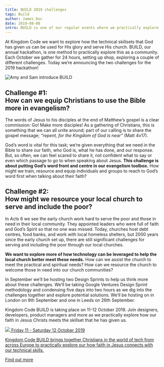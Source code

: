 ```yaml
---
title: BUILD 2019 challenges
tags: Build
author: James Doc
date: 2019-08-08
intro: BUILD is one of our regular events where we practically explore how our skillsets can be used for God's glory. Today we're announcing the challenges for this year's hackathon…
---
```


At Kingdom Code we want to explore how the technical skillsets that God has given us can be used for His glory and serve His church. BUILD, our annual hackathon, is one method to practically explore this as a community. Each October we gather for 24 hours, setting up shop, exploring a couple of different challenges. Today we’re announcing the two challenges for the 2019 hackathon!

<img class="img img--pull-right" src="/_assets/_img/blog/2019/build-2019-challenges.jpg" alt="Amy and Sam introduce BUILD" />

## Challenge #1:<br />How can we equip Christians to use the Bible more in evangelism?

The words of Jesus to his disciples at the end of Matthew’s gospel is a clear commission: Go! Make more disciples! As a gathering of Christians, this is something that we can all unite around; part of our calling is to share the gospel message; _“repent, for the Kingdom of God is near”_ (Matt 4v17).

God’s word is vital for this task; we’re given everything that we need in the Bible to share our faith, who God is, what he has done, and our response. But, so often, we can feel scared to share it, not confident what to say or even which passage to go to when speaking about Jesus. **This challenge is about putting God’s word front and centre in our evangelism toolbox.** How might we train, resource and equip individuals and groups to reach to God’s word first when talking about their faith?

## Challenge #2:<br /> How might we resource your local church to serve and include the poor?

In Acts 6 we see the early church work hard to serve the poor and those in need in their local community. They appointed leaders who were full of faith and God’s Spirit so that no one was missed. Today, churches host debt centres, food banks, and work with local homeless shelters, but 2000 years since the early church set up, there are still significant challenges for serving and including the poor through our local churches.

**We want to explore more of how technology can be leveraged to help the local church better meet these needs.** How can we assist the church to meet the practical and spiritual needs? How can we resource the church to welcome those in need into our church communities?

In September we’ll be hosting two Design Sprints to help us think more about these challenges. We’ll be taking Google Ventures Design Sprint methodology and condensing five days into two hours as we dig into the challenges together and explore potential solutions. We’ll be hosting on in London on 9th September and one in Leeds on 26th September.

Kingdom Code BUILD is taking place on 11-12 October 2019. Join designers, developers, product managers and more as we practically explore how our faith in Jesus Christs meets the skillset that he has given us.

<section class="promo">

  <a class="promo__content" href="/build">

  <img class="promo__content__logo" src="/_assets/_img/build.svg" />

  <date>
    Friday 11 - Saturday 12 October 2019
  </date>

  <p>
    Kingdom Code BUILD brings together Christians in the world of tech from across Europe to practically explore our how faith in Jesus connects with our technical skills.
  </p>

  <p>
    <span class="promo__content__button">
      Find out more
    </span>
  </p>
  </a>
</section>

